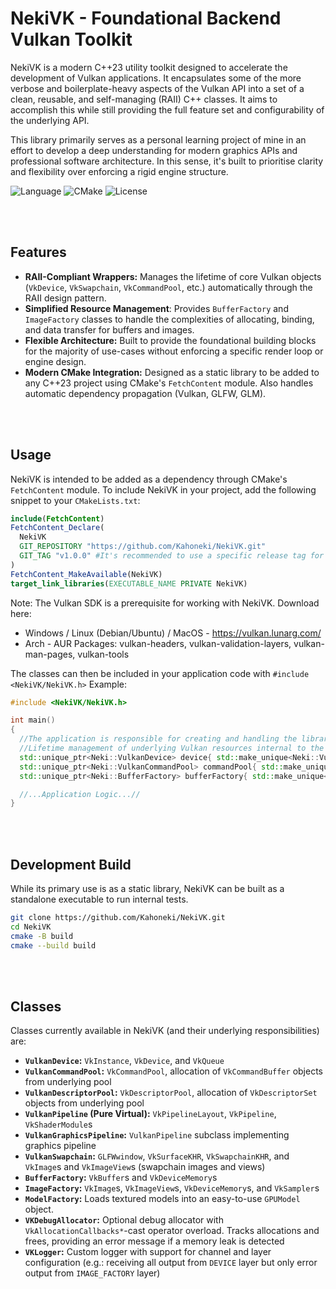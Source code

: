 # NekiVK - Foundational Backend Vulkan Toolkit

NekiVK is a modern C++23 utility toolkit designed to accelerate the development of Vulkan applications. It encapsulates some of the more verbose and boilerplate-heavy aspects of the Vulkan API into a set of a clean, reusable, and self-managing (RAII) C++ classes. It aims to accomplish this while still providing the full feature set and configurability of the underlying API.

This library primarily serves as a personal learning project of mine in an effort to develop a deep understanding for modern graphics APIs and professional software architecture. In this sense, it's built to prioritise clarity and flexibility over enforcing a rigid engine structure.

![Language](https://img.shields.io/badge/Language-C++23-pink.svg)
![CMake](https://img.shields.io/badge/CMake-3.28+-pink.svg)
![License](https://img.shields.io/badge/License-MIT-pink.svg)

<br></br>
## Features
*  **RAII-Compliant Wrappers:** Manages the lifetime of core Vulkan objects (`VkDevice`, `VkSwapchain`, `VkCommandPool`, etc.) automatically through the RAII design pattern.
*  **Simplified Resource Management**: Provides `BufferFactory` and `ImageFactory` classes to handle the complexities of allocating, binding, and data transfer for buffers and images.
*  **Flexible Architecture:** Built to provide the foundational building blocks for the majority of use-cases without enforcing a specific render loop or engine design.
*  **Modern CMake Integration:** Designed as a static library to be added to any C++23 project using CMake's `FetchContent` module. Also handles automatic dependency propagation (Vulkan, GLFW, GLM).

<br></br>
## Usage
NekiVK is intended to be added as a dependency through CMake's `FetchContent` module. To include NekiVK in your project, add the following snippet to your `CMakeLists.txt`:
```cmake
include(FetchContent)
FetchContent_Declare(
  NekiVK
  GIT_REPOSITORY "https://github.com/Kahoneki/NekiVK.git"
  GIT_TAG "v1.0.0" #It's recommended to use a specific release tag for stability (format: v[MAJOR].[MINOR].[PATCH]).
)
FetchContent_MakeAvailable(NekiVK)
target_link_libraries(EXECUTABLE_NAME PRIVATE NekiVK)
```
Note: The Vulkan SDK is a prerequisite for working with NekiVK. Download here:  
- Windows / Linux (Debian/Ubuntu) / MacOS - https://vulkan.lunarg.com/  
- Arch - AUR Packages: vulkan-headers, vulkan-validation-layers, vulkan-man-pages, vulkan-tools  

The classes can then be included in your application code with `#include <NekiVK/NekiVK.h>`
Example:
```cpp
#include <NekiVK/NekiVK.h>

int main()
{
  //The application is responsible for creating and handling the library's components
  //Lifetime management of underlying Vulkan resources internal to the classes is handled by RAII
  std::unique_ptr<Neki::VulkanDevice> device{ std::make_unique<Neki::VulkanDevice>(...) };
  std::unique_ptr<Neki::VulkanCommandPool> commandPool{ std::make_unique<Neki::VulkanCommandPool>(..., *device) };
  std::unique_ptr<Neki::BufferFactory> bufferFactory{ std::make_unique<Neki::BufferFactory>(..., *device, *commandPool) };

  //...Application Logic...//
}
```

<br></br>
## Development Build
While its primary use is as a static library, NekiVK can be built as a standalone executable to run internal tests.
```bash
git clone https://github.com/Kahoneki/NekiVK.git
cd NekiVK
cmake -B build
cmake --build build
```

<br></br>
## Classes
Classes currently available in NekiVK (and their underlying responsibilities) are:
- **`VulkanDevice`:** `VkInstance`, `VkDevice`, and `VkQueue`
- **`VulkanCommandPool`:** `VkCommandPool`, allocation of `VkCommandBuffer` objects from underlying pool
- **`VulkanDescriptorPool`:** `VkDescriptorPool`, allocation of `VkDescriptorSet` objects from underlying pool
- **`VulkanPipeline` (Pure Virtual):** `VkPipelineLayout`, `VkPipeline`, `VkShaderModule`s
- **`VulkanGraphicsPipeline`:** `VulkanPipeline` subclass implementing graphics pipeline
- **`VulkanSwapchain`:** `GLFWwindow`, `VkSurfaceKHR`, `VkSwapchainKHR`, and `VkImage`s and `VkImageView`s (swapchain images and views)
- **`BufferFactory`:** `VkBuffer`s and `VkDeviceMemory`s
- **`ImageFactory`:** `VkImage`s, `VkImageView`s, `VkDeviceMemory`s, and `VkSampler`s
- **`ModelFactory`:** Loads textured models into an easy-to-use `GPUModel` object.
- **`VKDebugAllocator`:** Optional debug allocator with `VkAllocationCallbacks*`-cast operator overload. Tracks allocations and frees, providing an error message if a memory leak is detected
- **`VKLogger`:** Custom logger with support for channel and layer configuration (e.g.: receiving all output from `DEVICE` layer but only error output from `IMAGE_FACTORY` layer)

